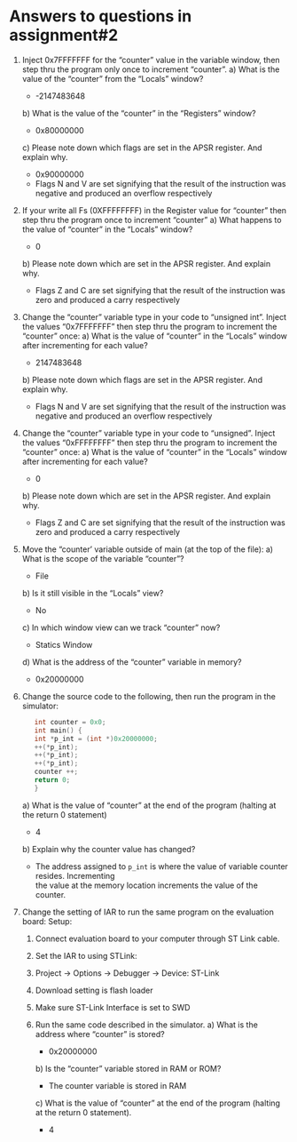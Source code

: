 # Answers to questions in assignment#2

1. Inject 0x7FFFFFFF for the “counter” value in the variable window, then step thru the program only once to increment “counter”.
   a) What is the value of the “counter” from the “Locals” window?

   - -2147483648

   b) What is the value of the “counter” in the “Registers” window?

   - 0x80000000

   c) Please note down which flags are set in the APSR register. And explain why.

   - 0x90000000
   - Flags N and V are set signifying that the result of the instruction was negative and produced an overflow respectively

2. If your write all Fs (0XFFFFFFFF) in the Register value for “counter” then step thru the program once to increment “counter”
   a) What happens to the value of “counter” in the “Locals” window?

   - 0

   b) Please note down which are set in the APSR register. And explain why.

   - Flags Z and C are set signifying that the result of the instruction was zero and produced a carry respectively

3. Change the “counter” variable type in your code to “unsigned int”. Inject the values “0x7FFFFFFF” then step thru the program to increment the “counter” once:
   a) What is the value of “counter” in the “Locals” window after incrementing for each value?

   - 2147483648

   b) Please note down which flags are set in the APSR register. And explain why.

   - Flags N and V are set signifying that the result of the instruction was negative and produced an overflow respectively

4. Change the “counter” variable type in your code to “unsigned”. Inject the values “0xFFFFFFFF” then step thru the program to increment the “counter” once:
   a) What is the value of “counter” in the “Locals” window after incrementing for each value?

   - 0

   b) Please note down which are set in the APSR register. And explain why.

   - Flags Z and C are set signifying that the result of the instruction was zero and produced a carry respectively

5. Move the “counter’ variable outside of main (at the top of the file):
   a) What is the scope of the variable “counter”?

   - File

   b) Is it still visible in the “Locals” view?

   - No

   c) In which window view can we track “counter” now?

   - Statics Window

   d) What is the address of the “counter” variable in memory?

   - 0x20000000

6. Change the source code to the following, then run the program in the simulator:

   ```c
      int counter = 0x0;
      int main() {
      int *p_int = (int *)0x20000000;
      ++(*p_int);
      ++(*p_int);
      ++(*p_int);
      counter ++;
      return 0;
      }
   ```

   a) What is the value of “counter” at the end of the program (halting at the return 0 statement)

   - 4

   b) Explain why the counter value has changed?

   - The address assigned to `p_int` is where the value of variable counter resides. Incrementing \
     the value at the memory location increments the value of the counter.

7. Change the setting of IAR to run the same program on the evaluation board:
   Setup:

   1. Connect evaluation board to your computer through ST Link cable.
   2. Set the IAR to using STLink:
   3. Project -> Options -> Debugger -> Device: ST-Link
   4. Download setting is flash loader
   5. Make sure ST-Link Interface is set to SWD
   6. Run the same code described in the simulator.
      a) What is the address where “counter” is stored?

      - 0x20000000

      b) Is the “counter” variable stored in RAM or ROM?

      - The counter variable is stored in RAM

      c) What is the value of “counter” at the end of the program (halting at the return 0 statement).

      - 4
